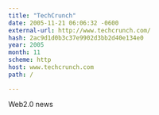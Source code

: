 ```yaml
---
title: "TechCrunch"
date: 2005-11-21 06:06:32 -0600
external-url: http://www.techcrunch.com/
hash: 2ac9d1d0b3c37e9902d3bb2d40e134e0
year: 2005
month: 11
scheme: http
host: www.techcrunch.com
path: /

---
```


Web2.0 news
